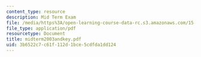 ```yaml
---
content_type: resource
description: Mid Term Exam
file: /media/https%3A/open-learning-course-data-rc.s3.amazonaws.com/15-057-systems-optimization-spring-2003/3b6522c7c61f112d1bce5cdfda1dd124_midterm2003andkey.pdf
file_type: application/pdf
resourcetype: Document
title: midterm2003andkey.pdf
uid: 3b6522c7-c61f-112d-1bce-5cdfda1dd124
---
```

